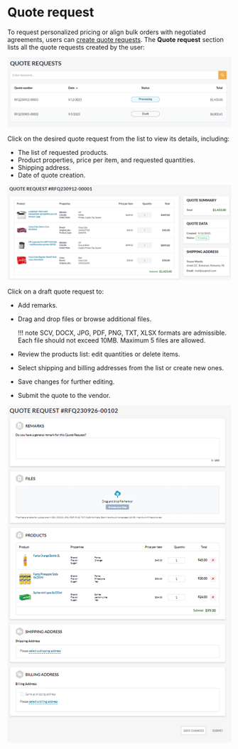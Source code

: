 # Quote request

To request personalized pricing or align bulk orders with negotiated agreements, users can [create quote requests](../shopping/submit-quotes.md). The **Quote request** section lists all the quote requests created by the user:

![Quote requests](../media/quote-requests.png)

Click on the desired quote request from the list to view its details, including:

* The list of requested products.
* Product properties, price per item, and requested quantities.
* Shipping address.
* Date of quote creation.

![Quote details](../media/quote-request-details.png)

Click on a draft quote request to:

* Add remarks.
* Drag and drop files or browse additional files. 

    !!! note
        SCV, DOCX, JPG, PDF, PNG, TXT, XLSX formats are admissible. Each file should not exceed 10MB. Maximum 5 files are allowed. 

* Review the products list: edit quantities or delete items.
* Select shipping and billing addresses from the list or create new ones.
* Save changes for further editing.
* Submit the quote to the vendor.

![Edit draft quote](../media/edit-draft-quote.png)
